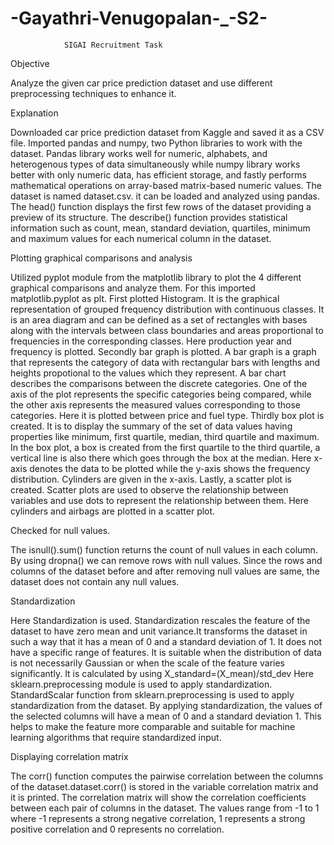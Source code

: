 # -Gayathri-Venugopalan-_-S2-
                SIGAI Recruitment Task
Objective

Analyze the given car price prediction dataset and use different preprocessing techniques to enhance it.
 
 Explanation
 
 Downloaded car price prediction dataset from Kaggle and saved it as a CSV file.
Imported pandas and numpy, two Python libraries to work with the dataset.
Pandas library works well for numeric, alphabets, and heterogenous types of data simultaneously while numpy library works better with only numeric data, has efficient storage, and fastly performs mathematical operations on array-based matrix-based numeric values.
The dataset is named dataset.csv. it can be loaded and analyzed using pandas.
The head() function displays the first few rows of the dataset providing a preview of its structure. The describe() function provides statistical information such as count, mean, standard deviation, quartiles, minimum and maximum values for each numerical column in the dataset.

Plotting graphical comparisons and analysis

Utilized pyplot module from the matplotlib library to plot the 4 different graphical comparisons and analyze them. For this imported matplotlib.pyplot as plt. First plotted Histogram. It is the graphical representation of grouped frequency distribution with continuous classes. It is an area diagram and can be defined as a set of rectangles with bases along with the intervals between class boundaries and areas proportional to frequencies in the corresponding classes.
Here production year and frequency is plotted.
Secondly bar graph is plotted. A bar graph is a graph that represents the category of data with rectangular bars with lengths and heights propotional to the values which they represent. A bar chart describes the comparisons between the discrete categories. One of the axis of the plot represents the specific categories being compared, while the other axis represents the measured values corresponding to those categories. Here it is plotted between price and fuel type.
Thirdly box plot is created. It is to display the summary of the set of data values having properties like minimum, first quartile, median, third quartile and maximum. In the box plot, a box is created from the first quartile to the third quartile, a vertical line is also there which goes through the box at the median. Here x-axis denotes the data to be plotted while the y-axis shows the frequency distribution. Cylinders are given in the x-axis.
Lastly, a scatter plot is created. Scatter plots are used to observe the relationship between variables and use dots to represent the relationship between them. Here cylinders and airbags are plotted in a scatter plot.

Checked for null values.

The isnull().sum() function returns the count of null values in each column. By using dropna() we can remove rows with null values. Since the rows and columns of the dataset before and after removing null values are same, the dataset does not contain any null values.

Standardization

Here Standardization is used. Standardization rescales the feature of the dataset to have zero mean and unit variance.It transforms the dataset in such a way that it has a mean of 0 and a standard deviation of 1. It does not have a specific range of features. It is suitable when the distribution of data is not necessarily Gaussian or when the scale of the feature varies significantly.
It is calculated by using X_standard=(X_mean)/std_dev
Here sklearn.preprocessing module is used to apply standardization. 
StandardScalar function from sklearn.preprocessing is used to apply standardization from the dataset. By applying standardization, the values of the selected columns will have a mean of 0 and a standard deviation 1. This helps to make the feature more comparable and suitable for machine learning algorithms that require standardized input. 

Displaying correlation matrix
 
 The corr() function computes the pairwise correlation between the columns of the dataset.dataset.corr() is stored in the variable correlation matrix and it is printed.
The correlation matrix will show the correlation coefficients between each pair of columns in the dataset. The values range from -1 to 1 where -1 represents a strong negative correlation, 1 represents a strong positive correlation and 0 represents no correlation.


